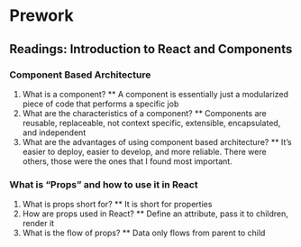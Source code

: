 # Prework

## Readings: Introduction to React and Components

### Component Based Architecture
1. What is a component?
  ** A component is essentially just a modularized piece of code that performs a specific job
2. What are the characteristics of a component?
  ** Components are reusable, replaceable, not context specific, extensible, encapsulated, and independent
3. What are the advantages of using component based architecture?
  ** It’s easier to deploy, easier to develop, and more reliable. There were others, those were the ones that I found most important.

###	What is “Props” and how to use it in React

1. What is props short for?
  ** It is short for properties
2. How are props used in React?
  ** Define an attribute, pass it to children, render it
3. What is the flow of props?
  ** Data only flows from parent to child
